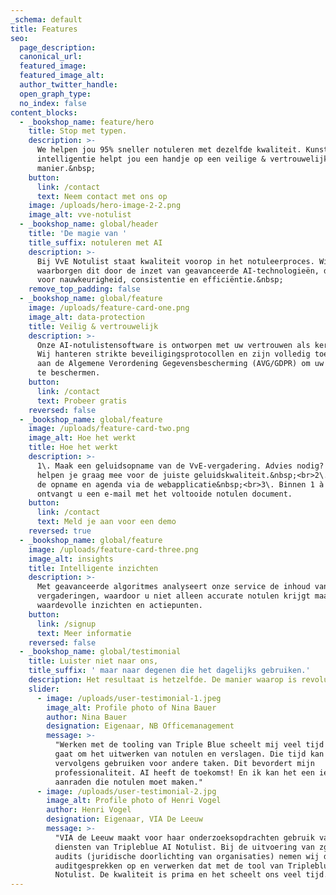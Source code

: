 ```yaml
---
_schema: default
title: Features
seo:
  page_description:
  canonical_url:
  featured_image:
  featured_image_alt:
  author_twitter_handle:
  open_graph_type:
  no_index: false
content_blocks:
  - _bookshop_name: feature/hero
    title: Stop met typen.
    description: >-
      We helpen jou 95% sneller notuleren met dezelfde kwaliteit. Kunstmatige
      intelligentie helpt jou een handje op een veilige & vertrouwelijke
      manier.&nbsp;
    button:
      link: /contact
      text: Neem contact met ons op
    image: /uploads/hero-image-2-2.png
    image_alt: vve-notulist
  - _bookshop_name: global/header
    title: 'De magie van '
    title_suffix: notuleren met AI
    description: >-
      Bij VvE Notulist staat kwaliteit voorop in het notuleerproces. Wij
      waarborgen dit door de inzet van geavanceerde AI-technologieën, die zorgen
      voor nauwkeurigheid, consistentie en efficiëntie.&nbsp;
    remove_top_padding: false
  - _bookshop_name: global/feature
    image: /uploads/feature-card-one.png
    image_alt: data-protection
    title: Veilig & vertrouwelijk
    description: >-
      Onze AI-notulistensoftware is ontworpen met uw vertrouwen als kernwaarde.
      Wij hanteren strikte beveiligingsprotocollen en zijn volledig toegewijd
      aan de Algemene Verordening Gegevensbescherming (AVG/GDPR) om uw gegevens
      te beschermen.
    button:
      link: /contact
      text: Probeer gratis
    reversed: false
  - _bookshop_name: global/feature
    image: /uploads/feature-card-two.png
    image_alt: Hoe het werkt
    title: Hoe het werkt
    description: >-
      1\. Maak een geluidsopname van de VvE-vergadering. Advies nodig? Wij
      helpen je graag mee voor de juiste geluidskwaliteit.&nbsp;<br>2\. Upload
      de opname en agenda via de webapplicatie&nbsp;<br>3\. Binnen 1 à 2 dagen
      ontvangt u een e-mail met het voltooide notulen document.
    button:
      link: /contact
      text: Meld je aan voor een demo
    reversed: true
  - _bookshop_name: global/feature
    image: /uploads/feature-card-three.png
    image_alt: insights
    title: Intelligente inzichten
    description: >-
      Met geavanceerde algoritmes analyseert onze service de inhoud van uw
      vergaderingen, waardoor u niet alleen accurate notulen krijgt maar ook
      waardevolle inzichten en actiepunten.
    button:
      link: /signup
      text: Meer informatie
    reversed: false
  - _bookshop_name: global/testimonial
    title: Luister niet naar ons,
    title_suffix: ' maar naar degenen die het dagelijks gebruiken.'
    description: Het resultaat is hetzelfde. De manier waarop is revolutionair.
    slider:
      - image: /uploads/user-testimonial-1.jpeg
        image_alt: Profile photo of Nina Bauer
        author: Nina Bauer
        designation: Eigenaar, NB Officemanagement
        message: >-
          "Werken met de tooling van Triple Blue scheelt mij veel tijd als het
          gaat om het uitwerken van notulen en verslagen. Die tijd kan ik
          vervolgens gebruiken voor andere taken. Dit bevordert mijn
          professionaliteit. AI heeft de toekomst! En ik kan het een ieder
          aanraden die notulen moet maken."
      - image: /uploads/user-testimonial-2.jpg
        image_alt: Profile photo of Henri Vogel
        author: Henri Vogel
        designation: Eigenaar, VIA De Leeuw
        message: >-
          "VIA de Leeuw maakt voor haar onderzoeksopdrachten gebruik van de
          diensten van Tripleblue AI Notulist. Bij de uitvoering van zgn legal
          audits (juridische doorlichting van organisaties) nemen wij de
          auditgesprekken op en verwerken dat met de tool van Tripleblue AI
          Notulist. De kwaliteit is prima en het scheelt ons veel tijd."
---
```

